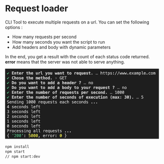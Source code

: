 # Request loader

CLI Tool to execute multiple requests on a url.
You can set the following options :

- How many requests per second
- How many seconds you want the script to run
- Add headers and body with dynamic parameters

In the end, you get a result with the count of each status code returned.
**error** means that the server was not able to serve anything.

![Example](doc/example.png?raw=true 'Example')

```
npm install
npm start
// npm start:dev
```
